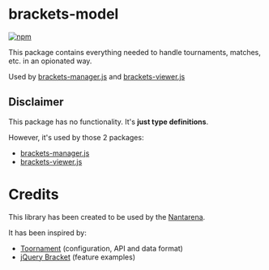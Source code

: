 # brackets-model

[![npm](https://img.shields.io/npm/v/brackets-model.svg)](https://www.npmjs.com/package/brackets-model)

This package contains everything needed to handle tournaments, matches, etc. in an opionated way.

Used by [brackets-manager.js](https://github.com/Drarig29/brackets-manager.js) and [brackets-viewer.js](https://github.com/Drarig29/brackets-viewer.js)

## Disclaimer

This package has no functionality. It's **just type definitions**.

However, it's used by those 2 packages:

- [brackets-manager.js](https://github.com/Drarig29/brackets-manager.js)
- [brackets-viewer.js](https://github.com/Drarig29/brackets-viewer.js)

# Credits

This library has been created to be used by the [Nantarena](https://nantarena.net/).

It has been inspired by:

- [Toornament](https://www.toornament.com/en_US/) (configuration, API and data format)
- [jQuery Bracket](http://www.aropupu.fi/bracket/) (feature examples)
